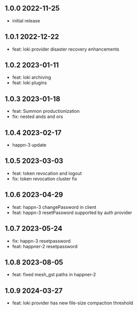 1.0.0 2022-11-25
-----------------
- initial release

1.0.1  2022-12-22
-----------------
  - feat: loki provider disaster recovery enhancements

1.0.2 2023-01-11
-----------------
  - feat: loki archiving
  - feat: loki plugins

1.0.3 2023-01-18
-----------------
  - feat: Summon productionization
  - fix: nested ands and ors

1.0.4 2023-02-17
-----------------
  - happn-3 update

1.0.5 2023-03-03
-----------------
  - feat: token revocation and logout
  - fix: token revocation cluster fix

1.0.6 2023-04-29
-----------------
  - feat: happn-3 changePassword in client
  - feat: happn-3 resetPassword supported by auth provider

1.0.7 2023-05-24
-----------------
  - fix: happn-3 resetpassword
  - feat: happner-2 resetpassword

1.0.8 2023-08-05
-----------------
- feat: fixed mesh_gst paths in happner-2

1.0.9 2024-03-27
-----------------
- feat: loki provider has new file-size compaction threshold